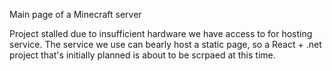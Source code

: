 Main page of a Minecraft server

Project stalled due to insufficient hardware we have access to for hosting service. The service we use can bearly host a static page, so a React + .net project that's initially planned is about to be scrpaed at this time.
